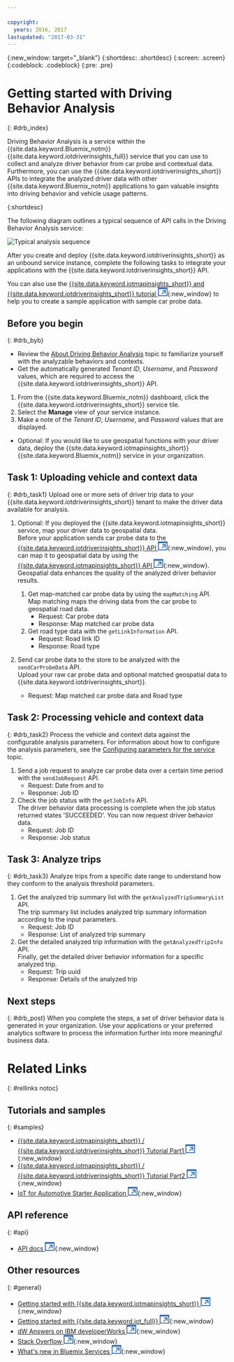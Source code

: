 ```yaml
---

copyright:
  years: 2016, 2017
lastupdated: "2017-03-31"
---
```


{:new_window: target="_blank"}
{:shortdesc: .shortdesc}
{:screen: .screen}
{:codeblock: .codeblock}
{:pre: .pre}

# Getting started with Driving Behavior Analysis
{: #drb_index}

Driving Behavior Analysis is a service within the {{site.data.keyword.Bluemix_notm}} {{site.data.keyword.iotdriverinsights_full}} service that you can use to collect and analyze driver behavior from car probe and contextual data. Furthermore, you can use the {{site.data.keyword.iotdriverinsights_short}} APIs to integrate the analyzed driver data with other {{site.data.keyword.Bluemix_notm}} applications to gain valuable insights into driving behavior and vehicle usage patterns.

{:shortdesc}

The following diagram outlines a typical sequence of API calls in the Driving Behavior Analysis service:

![Typical analysis sequence](images/sequence_diagram.png "Typical analysis sequence")

After you create and deploy {{site.data.keyword.iotdriverinsights_short}} as an unbound service instance, complete the following tasks to integrate your applications with the {{site.data.keyword.iotdriverinsights_short}} API.

You can also use the [{{site.data.keyword.iotmapinsights_short}} and {{site.data.keyword.iotdriverinsights_short}} tutorial ![External link icon](../../icons/launch-glyph.svg "External link icon")](https://github.com/IBM-Bluemix/car-data-management){:new_window} to help you to create a sample application with sample car probe data.


## Before you begin
{: #drb_byb}

- Review the [About Driving Behavior Analysis](drb_iotdriverinsights_overview.html) topic to familiarize yourself with the analyzable behaviors and contexts.
- Get the automatically generated *Tenant ID*, *Username*, and *Password* values, which are required to access the {{site.data.keyword.iotdriverinsights_short}} API.

1. From the {{site.data.keyword.Bluemix_notm}} dashboard, click the {{site.data.keyword.iotdriverinsights_short}} service tile.
2. Select the **Manage** view of your service instance.
3. Make a note of the *Tenant ID*, *Username*, and *Password* values that are displayed.

- Optional: If you would like to use geospatial functions with your driver data, deploy the {{site.data.keyword.iotmapinsights_short}} {{site.data.keyword.Bluemix_notm}} service in your organization.

## Task 1: Uploading vehicle and context data
{: #drb_task1}
Upload one or more sets of driver trip data to your {{site.data.keyword.iotdriverinsights_short}} tenant to make the driver data available for analysis.

1. Optional: If you deployed the {{site.data.keyword.iotmapinsights_short}} service, map your driver data to geospatial data.  
Before your application sends car probe data to the [{{site.data.keyword.iotdriverinsights_short}} API ![External link icon](../../icons/launch-glyph.svg "External link icon")](http://ibm.biz/IoTDriverBehavior_APIdoc){:new_window}, you can map it to geospatial data by using the [{{site.data.keyword.iotmapinsights_short}} API ![External link icon](../../icons/launch-glyph.svg "External link icon")](http://ibm.biz/IoTContextMapping_APIdoc){:new_window}. Geospatial data enhances the quality of the analyzed driver behavior results.

     1. Get map-matched car probe data by using the `mapMatching` API.  
     Map matching maps the driving data from the car probe to geospatial road data.
        - Request: Car probe data
        - Response: Map matched car probe data
     2. Get road type data with the `getLinkInformation` API.  
        - Request: Road link ID
        - Response: Road type
2. Send car probe data to the store to be analyzed with the `sendCarProbeData` API.  
Upload your raw car probe data and optional matched geospatial data to {{site.data.keyword.iotdriverinsights_short}}.
   - Request: Map matched car probe data and Road type

## Task 2: Processing vehicle and context data  
{: #drb_task2}
Process the vehicle and context data against the configurable analysis parameters. For information about how to configure the analysis parameters, see the [Configuring parameters for the service](drb_iotdriverinsights_admin.html#configureparameters) topic.

1. Send a job request to analyze car probe data over a certain time period with the `sendJobRequest` API.
   - Request: Date from and to
   - Response: Job ID
2. Check the job status with the `getJobInfo` API.  
The driver behavior data processing is complete when the job status returned states 'SUCCEEDED'. You can now request driver behavior data.
   - Request: Job ID
   - Response: Job status

## Task 3: Analyze trips
{: #drb_task3}
Analyze trips from a specific date range to understand how they conform to the analysis threshold parameters.

1. Get the analyzed trip summary list with the `getAnalyzedTripSummaryList` API.  
The trip summary list includes analyzed trip summary information according to the input parameters.
   - Request: Job ID
   - Response: List of analyzed trip summary
2. Get the detailed analyzed trip information with the `getAnalyzedTripInfo` API.  
Finally, get the detailed driver behavior information for a specific analyzed trip.
   - Request: Trip uuid
   - Response: Details of the analyzed trip

## Next steps
{: #drb_post}
When you complete the steps, a set of driver behavior data is generated in your organization.  Use your applications or your preferred analytics software to process the information further into more meaningful business data.

# Related Links
{: #rellinks notoc}

## Tutorials and samples
{: #samples}

* [{{site.data.keyword.iotmapinsights_short}} / {{site.data.keyword.iotdriverinsights_short}} Tutorial Part1 ![External link icon](../../icons/launch-glyph.svg "External link icon")](https://github.com/IBM-Bluemix/car-data-management){:new_window}
* [{{site.data.keyword.iotmapinsights_short}} / {{site.data.keyword.iotdriverinsights_short}} Tutorial Part2 ![External link icon](../../icons/launch-glyph.svg "External link icon")](https://github.com/IBM-Bluemix/map-driver-insights){:new_window}
* [IoT for Automotive Starter Application ![External link icon](../../icons/launch-glyph.svg "External link icon")](https://iot-for-automotive-starter-experience.mybluemix.net){:new_window}


## API reference
{: #api}

* [API docs ![External link icon](../../icons/launch-glyph.svg "External link icon")](http://ibm.biz/IoTDriverBehavior_APIdoc){:new_window}

## Other resources
{: #general}

* [Getting started with {{site.data.keyword.iotmapinsights_short}} ![External link icon](../../icons/launch-glyph.svg "External link icon")](../IotMapInsights/index.html){:new_window}
* [Getting started with {{site.data.keyword.iot_full}} ![External link icon](../../icons/launch-glyph.svg "External link icon")](https://www.ng.bluemix.net/docs/services/IoT/index.html){:new_window}
* [dW Answers on IBM developerWorks ![External link icon](../../icons/launch-glyph.svg "External link icon")](https://developer.ibm.com/answers/topics/iot-driver-behavior){:new_window}
* [Stack Overflow ![External link icon](../../icons/launch-glyph.svg "External link icon")](http://stackoverflow.com/questions/tagged/iot-driver-behavior){:new_window}
* [What's new in Bluemix Services ![External link icon](../../icons/launch-glyph.svg "External link icon")](http://www.ng.bluemix.net/docs/whatsnew/index.html#services_category){:new_window}
